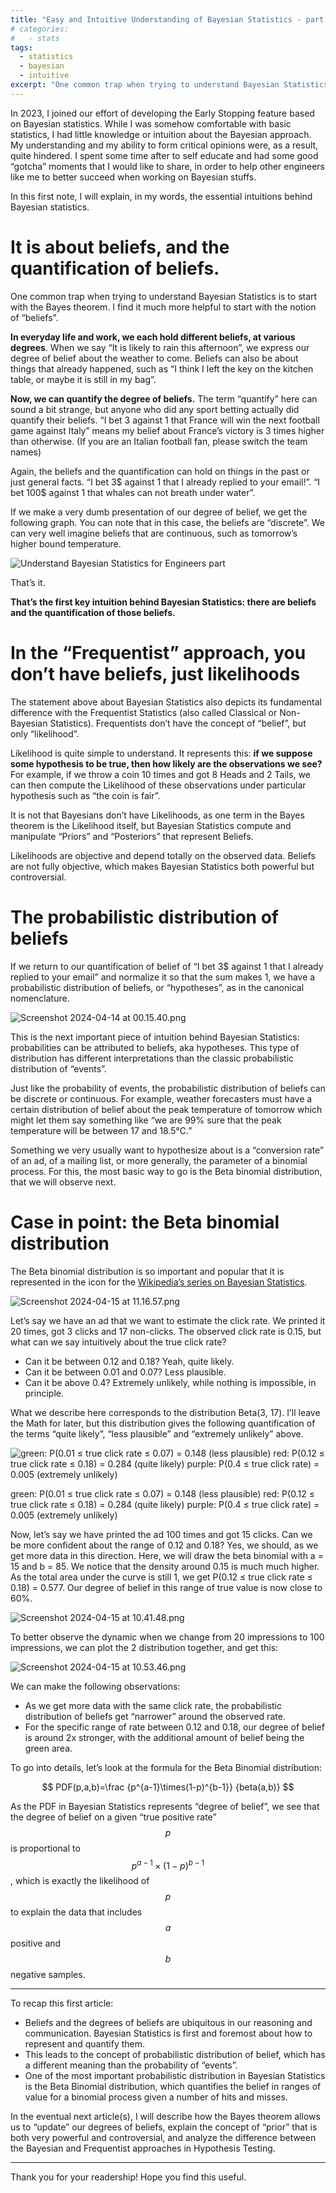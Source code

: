 ```yaml
---
title: "Easy and Intuitive Understanding of Bayesian Statistics - part 1: The Quantification of Beliefs"
# categories:
#   - stats
tags:
  - statistics
  - bayesian
  - intuitive
excerpt: "One common trap when trying to understand Bayesian Statistics is to start with the Bayes theorem. I find it much more helpful to start with the notion of “beliefs”."
---
```


In 2023, I joined our effort of developing the Early Stopping feature based on Bayesian statistics. While I was somehow comfortable with basic statistics, I had little knowledge or intuition about the Bayesian approach. My understanding and my ability to form critical opinions were, as a result, quite hindered. I spent some time after to self educate and had some good “gotcha” moments that I would like to share, in order to help other engineers like me to better succeed when working on Bayesian stuffs.

In this first note, I will explain, in my words, the essential intuitions behind Bayesian statistics.

# It is about beliefs, and the quantification of beliefs.

One common trap when trying to understand Bayesian Statistics is to start with the Bayes theorem. I find it much more helpful to start with the notion of “beliefs”.

**In everyday life and work, we each hold different beliefs, at various degrees**. When we say “It is likely to rain this afternoon”, we express our degree of belief about the weather to come. Beliefs can also be about things that already happened, such as “I think I left the key on the kitchen table, or maybe it is still in my bag”.

**Now, we can quantify the degree of beliefs.** The term “quantify” here can sound a bit strange, but anyone who did any sport betting actually did quantify their beliefs. “I bet 3 against 1 that France will win the next football game against Italy” means my belief about France’s victory is 3 times higher than otherwise. (If you are an Italian football fan, please switch the team names)

Again, the beliefs and the quantification can hold on things in the past or just general facts. “I bet 3$ against 1 that I already replied to your email!”. “I bet 100$ against 1 that whales can not breath under water”.

If we make a very dumb presentation of our degree of belief, we get the following graph. You can note that in this case, the beliefs are “discrete”. We can very well imagine beliefs that are continuous, such as tomorrow’s higher bound temperature.

![Understand Bayesian Statistics for Engineers part](/assets/images/understanding_bayesian/raw_degree_beliefs.png)

That’s it.

**That’s the first key intuition behind Bayesian Statistics: there are beliefs and the quantification of those beliefs.**

# In the “Frequentist” approach, you don’t have beliefs, just likelihoods

The statement above about Bayesian Statistics also depicts its fundamental difference with the Frequentist Statistics (also called Classical or Non-Bayesian Statistics). Frequentists don’t have the concept of “belief”, but only “likelihood”.

Likelihood is quite simple to understand. It represents this: **if we suppose some hypothesis to be true, then how likely are the observations we see?** For example, if we throw a coin 10 times and got 8 Heads and 2 Tails, we can then compute the Likelihood of these observations under particular hypothesis such as “the coin is fair”. 

It is not that Bayesians don’t have Likelihoods, as one term in the Bayes theorem is the Likelihood itself, but Bayesian Statistics compute and manipulate “Priors” and “Posteriors” that represent Beliefs.

Likelihoods are objective and depend totally on the observed data. Beliefs are not fully objective, which makes Bayesian Statistics both powerful but controversial.

# The probabilistic distribution of beliefs

If we return to our quantification of belief of “I bet 3$ against 1 that I already replied to your email” and normalize it so that the sum makes 1, we have a probabilistic distribution of beliefs, or “hypotheses”, as in the canonical nomenclature.

![Screenshot 2024-04-14 at 00.15.40.png](Understand%20Bayesian%20Statistics%20for%20Engineers%20part%20%20a87ba508bfbb4dfa94adfb23bc84d8c8/Screenshot_2024-04-14_at_00.15.40.png)

This is the next important piece of intuition behind Bayesian Statistics: probabilities can be attributed to beliefs, aka hypotheses. This type of distribution has different interpretations than the classic probabilistic distribution of “events”.

Just like the probability of events, the probabilistic distribution of beliefs can be discrete or continuous. For example, weather forecasters must have a certain distribution of belief about the peak temperature of tomorrow which might let them say something like “we are 99% sure that the peak temperature will be between 17 and 18.5°C.”

Something we very usually want to hypothesize about is a “conversion rate” of an ad, of a mailing list, or more generally, the parameter of a binomial process. For this, the most basic way to go is the Beta binomial distribution, that we will observe next.

# Case in point: the Beta binomial distribution

The Beta binomial distribution is so important and popular that it is represented in the icon for the [Wikipedia’s series on Bayesian Statistics](https://en.wikipedia.org/wiki/Bayesian_statistics).

![Screenshot 2024-04-15 at 11.16.57.png](Understand%20Bayesian%20Statistics%20for%20Engineers%20part%20%20a87ba508bfbb4dfa94adfb23bc84d8c8/d917f30b-9eee-4a47-95fc-670f6f264097.png)

Let’s say we have an ad that we want to estimate the click rate. We printed it 20 times, got 3 clicks and 17 non-clicks. The observed click rate is 0.15, but what can we say intuitively about the true click rate?

- Can it be between 0.12 and 0.18? Yeah, quite likely.
- Can it be between 0.01 and 0.07? Less plausible.
- Can it be above 0.4? Extremely unlikely, while nothing is impossible, in principle.

What we describe here corresponds to the distribution Beta(3, 17). I’ll leave the Math for later, but this distribution gives the following quantification of the terms “quite likely”, “less plausible” and “extremely unlikely” above.

![green:  P(0.01 ≤ true click rate ≤ 0.07) = 0.148 (less plausible)
red:      P(0.12 ≤ true click rate ≤ 0.18) = 0.284 (quite likely)
purple: P(0.4 ≤ true click rate) = 0.005 (extremely unlikely)](Understand%20Bayesian%20Statistics%20for%20Engineers%20part%20%20a87ba508bfbb4dfa94adfb23bc84d8c8/ef2dee8e-9957-4f37-9900-2ccebab08315.png)

green:  P(0.01 ≤ true click rate ≤ 0.07) = 0.148 (less plausible)
red:      P(0.12 ≤ true click rate ≤ 0.18) = 0.284 (quite likely)
purple: P(0.4 ≤ true click rate) = 0.005 (extremely unlikely)

Now, let’s say we have printed the ad 100 times and got 15 clicks. Can we be more confident about the range of 0.12 and 0.18? Yes, we should, as we get more data in this direction. Here, we will draw the beta binomial with a = 15 and b = 85. We notice that the density around 0.15 is much much higher. As the total area under the curve is still 1, we get P(0.12 ≤ true click rate ≤ 0.18) = 0.577. Our degree of belief in this range of true value is now close to 60%.

![Screenshot 2024-04-15 at 10.41.48.png](Understand%20Bayesian%20Statistics%20for%20Engineers%20part%20%20a87ba508bfbb4dfa94adfb23bc84d8c8/039153ee-c9ba-4b19-99f6-4ceec75ab9db.png)

To better observe the dynamic when we change from 20 impressions to 100 impressions, we can plot the 2 distribution together, and get this:

![Screenshot 2024-04-15 at 10.53.46.png](Understand%20Bayesian%20Statistics%20for%20Engineers%20part%20%20a87ba508bfbb4dfa94adfb23bc84d8c8/119d8bcd-6d1e-41b4-b421-792754da0483.png)

We can make the following observations:

- As we get more data with the same click rate, the probabilistic distribution of beliefs get “narrower” around the observed rate.
- For the specific range of rate between 0.12 and 0.18, our degree of belief is around 2x stronger, with the additional amount of belief being the green area.

To go into details, let’s look at the formula for the Beta Binomial distribution:

$$
PDF(p,a,b)=\frac
{p^{a-1}\times(1-p)^{b-1}}
{beta(a,b)}
$$

As the PDF in Bayesian Statistics represents “degree of belief”, we see that the degree of belief on a given “true positive rate” $$p$$ is proportional to $$p^{a-1}\times(1-p)^{b-1}$$, which is exactly the likelihood of $$p$$ to explain the data that includes $$a$$ positive and $$b$$ negative samples.

---

To recap this first article:

- Beliefs and the degrees of beliefs are ubiquitous in our reasoning and communication. Bayesian Statistics is first and foremost about how to represent and quantify them.
- This leads to the concept of probabilistic distribution of belief, which has a different meaning than the probability of “events”.
- One of the most important probabilistic distribution in Bayesian Statistics is the Beta Binomial distribution, which quantifies the belief in ranges of value for a binomial process given a number of hits and misses.

In the eventual next article(s), I will describe how the Bayes theorem allows us to “update” our degrees of beliefs, explain the concept of “prior” that is both very powerful and controversial, and analyze the difference between the Bayesian and Frequentist approaches in Hypothesis Testing.

---

Thank you for your readership! Hope you find this useful.